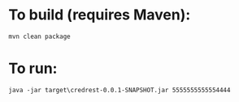 # To build (requires Maven):

```mvn clean package```

# To run:

```java -jar target\credrest-0.0.1-SNAPSHOT.jar 5555555555554444```